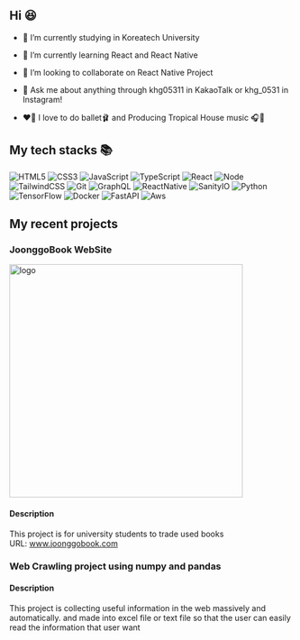 ## Hi 😆
- 🔭 I’m currently studying in Koreatech University
- 🌱 I’m currently learning React and React Native
- 👯 I’m looking to collaborate on React Native Project
- 💬 Ask me about anything through khg05311 in KakaoTalk or khg_0531 in Instagram!

- ❤️‍🔥 I love to do ballet🩰 and Producing Tropical House music 🎧🎹


<h2> My tech stacks 📚 </h2>

![HTML5](https://img.shields.io/badge/-HTML5-F05032?style=for-the-badge&logo=html5&logoColor=ffffff)
![CSS3](https://img.shields.io/badge/-CSS3-007ACC?style=for-the-badge&logo=css3)
![JavaScript](https://img.shields.io/badge/-JavaScript-%23F7DF1C?style=for-the-badge&logo=javascript&logoColor=000000&labelColor=%23F7DF1C&color=%23FFCE5A)
![TypeScript](https://img.shields.io/badge/-TypeScript-%23F7DF1C?style=for-the-badge&logo=typescript&logoColor=blue&labelColor=white&color=skyblue)
![React](https://img.shields.io/badge/-React-222222?style=for-the-badge&logo=react)
![Node](https://img.shields.io/badge/-Nodejs-43853d?style=for-the-badge&logo=Node.js&logoColor=white)
![TailwindCSS](https://img.shields.io/badge/-tailwindCSS-skyblue?style=for-the-badge&logo=tailwindcss)
![Git](https://img.shields.io/badge/-Git-F05032?style=for-the-badge&logo=git&logoColor=ffffff)
![GraphQL](https://img.shields.io/badge/-GraphQL-purple?style=for-the-badge&logo=graphql)
![ReactNative](https://img.shields.io/badge/-ReactNative-white?style=for-the-badge&logo=react)
![SanityIO](https://img.shields.io/badge/-sanity.io-orange?style=for-the-badge&logo=)
![Python](https://img.shields.io/badge/-Python-red?style=for-the-badge&logo=python&labelColor=yellow)
![TensorFlow](https://img.shields.io/badge/-TensorFlow-orange?style=for-the-badge&logo=tensorflow&labelColor=white)
![Docker](https://img.shields.io/badge/-Docker-blue?style=for-the-badge&logo=docker&labelColor=white)
![FastAPI](https://img.shields.io/badge/-FastAPI-green?style=for-the-badge&logo=fastapi&labelColor=white)
![Aws](https://img.shields.io/badge/-Aws-orange?style=for-the-badge&logo=aws&labelColor=white)




## My recent projects

### JoonggoBook WebSite

<img class='text-center' width="414" alt="logo" src="https://user-images.githubusercontent.com/72393144/189475542-10bf9186-9257-45d7-9561-905e6b28e23f.png"> <br/>

#### Description 
This project is for university students to trade used books <br/>
URL: www.joonggobook.com 


### Web Crawling project using numpy and pandas

#### Description
This project is collecting useful information in the web  massively and automatically. 
and made into excel file or text file so that the user can easily read the information that user want
